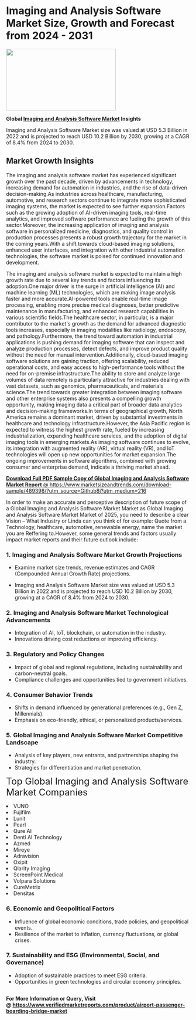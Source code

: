 <H1>Imaging and Analysis Software Market Size, Growth and Forecast from 2024 - 2031</H1><img class="aligncenter size-medium wp-image-584254" src="https://thirdeyenews.in/wp-content/uploads/2024/09/Global-Market-Research-300x168.jpeg" alt="" width="300" height="168" /><p><strong>Global&nbsp;<a href="https://www.marketsizeandtrends.com/download-sample/489398/?utm_source=Github8j?utm_medium=216">Imaging and Analysis Software Market</a> Insights</strong></p><p>Imaging and Analysis Software Market size was valued at USD 5.3 Billion in 2022 and is projected to reach USD 10.2 Billion by 2030, growing at a CAGR of 8.4% from 2024 to 2030.</p><p><h2>Market Growth Insights</h2> <p>The imaging and analysis software market has experienced significant growth over the past decade, driven by advancements in technology, increasing demand for automation in industries, and the rise of data-driven decision-making.As industries across healthcare, manufacturing, automotive, and research sectors continue to integrate more sophisticated imaging systems, the market is expected to see further expansion.Factors such as the growing adoption of AI-driven imaging tools, real-time analytics, and improved software performance are fueling the growth of this sector.Moreover, the increasing application of imaging and analysis software in personalized medicine, diagnostics, and quality control in production processes presents a robust growth trajectory for the market in the coming years.With a shift towards cloud-based imaging solutions, enhanced user interfaces, and integration with other industrial automation technologies, the software market is poised for continued innovation and development.</p> <p><a href="#"></a></p> <p>The imaging and analysis software market is expected to maintain a high growth rate due to several key trends and factors influencing its adoption.One major driver is the surge in artificial intelligence (AI) and machine learning (ML) technologies, which are making image analysis faster and more accurate.AI-powered tools enable real-time image processing, enabling more precise medical diagnoses, better predictive maintenance in manufacturing, and enhanced research capabilities in various scientific fields.The healthcare sector, in particular, is a major contributor to the market's growth as the demand for advanced diagnostic tools increases, especially in imaging modalities like radiology, endoscopy, and pathology.Furthermore, the trend toward automation in industrial applications is pushing demand for imaging software that can inspect and analyze production processes, detect defects, and improve product quality without the need for manual intervention.Additionally, cloud-based imaging software solutions are gaining traction, offering scalability, reduced operational costs, and easy access to high-performance tools without the need for on-premise infrastructure.The ability to store and analyze large volumes of data remotely is particularly attractive for industries dealing with vast datasets, such as genomics, pharmaceuticals, and materials science.The trend towards greater integration between imaging software and other enterprise systems also presents a compelling growth opportunity, making imaging data a critical part of broader data analytics and decision-making frameworks.In terms of geographical growth, North America remains a dominant market, driven by substantial investments in healthcare and technology infrastructure.However, the Asia Pacific region is expected to witness the highest growth rate, fueled by increasing industrialization, expanding healthcare services, and the adoption of digital imaging tools in emerging markets.As imaging software continues to evolve, its integration with augmented reality (AR), virtual reality (VR), and IoT technologies will open up new opportunities for market expansion.The ongoing improvements in software algorithms, combined with growing consumer and enterprise demand, indicate a thriving market ahead.<p><a href="#"></p><p><span class=""><strong>Download Full PDF Sample Copy of Global Imaging and Analysis Software Market Report</strong> @ <a href="https://www.marketsizeandtrends.com/download-sample/489398/?utm_source=Github8j?utm_medium=216" target="_blank">https://www.marketsizeandtrends.com/download-sample/489398/?utm_source=Github8j?utm_medium=216</a></span></p><p>In order to make an accurate and perceptive description of future scope of a Global&nbsp;Imaging and Analysis Software Market Market as Global&nbsp;Imaging and Analysis Software Market Market of 2025, you need to describe a clear Vision &ndash; What Industry or Linda can you think of for example: Quote from a Technology, healthcare, automotive, renewable energy, name the market you are Reffering to.However, some general trends and factors usually impact market reports and their future outlook include:</p><h3>1.&nbsp;<strong>Imaging and Analysis Software Market Growth Projections</strong></h3><ul><li>Examine market size trends, revenue estimates and CAGR (Compounded Annual Growth Rate) projections.</li><li><p>Imaging and Analysis Software Market size was valued at USD 5.3 Billion in 2022 and is projected to reach USD 10.2 Billion by 2030, growing at a CAGR of 8.4% from 2024 to 2030.</p></li></ul><h3>2.&nbsp;<strong>Imaging and Analysis Software Market Technological Advancements</strong></h3><ul><li>Integration of AI, IoT, blockchain, or automation in the industry.</li><li>Innovations driving cost reductions or improving efficiency.</li></ul><h3>3.&nbsp;<strong>Regulatory and Policy Changes</strong></h3><ul><li>Impact of global and regional regulations, including sustainability and carbon-neutral goals.</li><li>Compliance challenges and opportunities tied to government initiatives.</li></ul><h3>4.&nbsp;<strong>Consumer Behavior Trends</strong></h3><ul><li>Shifts in demand influenced by generational preferences (e.g., Gen Z, Millennials).</li><li>Emphasis on eco-friendly, ethical, or personalized products/services.</li></ul><h3>5.&nbsp;<strong>Global Imaging and Analysis Software Market Competitive Landscape</strong></h3><ul><li>Analysis of key players, new entrants, and partnerships shaping the industry.</li><li>Strategies for differentiation and market penetration.</li></ul><p data-pm-slice="1 1 []"><span style="color: inherit; font-family: inherit; font-size: 25px;">Top Global Imaging and Analysis Software Market Companies</span></p><div class="" data-test-id=""><p><li>VUNO</li><li> Fujifilm</li><li> Lunit</li><li> Pearl</li><li> Qure AI</li><li> Denti AI Technology</li><li> Azmed</li><li> Mireye</li><li> Adravision</li><li> Oxipit</li><li> Qlarity Imaging</li><li> ScreenPoint Medical</li><li> Volpara Solutions</li><li> CureMetrix</li><li> Densitas</li></p></div><h3>6.&nbsp;<strong>Economic and Geopolitical Factors</strong></h3><ul><li>Influence of global economic conditions, trade policies, and geopolitical events.</li><li>Resilience of the market to inflation, currency fluctuations, or global crises.</li></ul><h3>7.&nbsp;<strong>Sustainability and ESG (Environmental, Social, and Governance)</strong></h3><ul><li>Adoption of sustainable practices to meet ESG criteria.</li><li>Opportunities in green technologies and circular economy principles.</li></ul><h2><strong style="font-size: 14px;">For More Information or Query, Visit @&nbsp;</strong><a style="background-color: #ffffff; font-size: 14px;" href="https://www.marketsizeandtrends.com/report/imaging-and-analysis-software-market/" target="_blank">https://www.verifiedmarketreports.com/product/airport-passenger-boarding-bridge-market</a></h2>